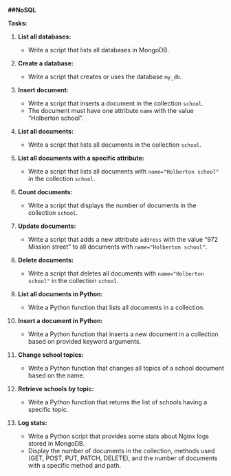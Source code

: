 **##NoSQL**

**Tasks:**

1. **List all databases:**
   - Write a script that lists all databases in MongoDB.

2. **Create a database:**
   - Write a script that creates or uses the database `my_db`.

3. **Insert document:**
   - Write a script that inserts a document in the collection `school`.
   - The document must have one attribute `name` with the value “Holberton school”.

4. **List all documents:**
   - Write a script that lists all documents in the collection `school`.

5. **List all documents with a specific attribute:**
   - Write a script that lists all documents with `name="Holberton school"` in the collection `school`.

6. **Count documents:**
   - Write a script that displays the number of documents in the collection `school`.

7. **Update documents:**
   - Write a script that adds a new attribute `address` with the value “972 Mission street” to all documents with `name="Holberton school"`.

8. **Delete documents:**
   - Write a script that deletes all documents with `name="Holberton school"` in the collection `school`.

9. **List all documents in Python:**
   - Write a Python function that lists all documents in a collection.

10. **Insert a document in Python:**
    - Write a Python function that inserts a new document in a collection based on provided keyword arguments.

11. **Change school topics:**
    - Write a Python function that changes all topics of a school document based on the name.

12. **Retrieve schools by topic:**
    - Write a Python function that returns the list of schools having a specific topic.

13. **Log stats:**
    - Write a Python script that provides some stats about Nginx logs stored in MongoDB.
    - Display the number of documents in the collection, methods used (GET, POST, PUT, PATCH, DELETE), and the number of documents with a specific method and path.
